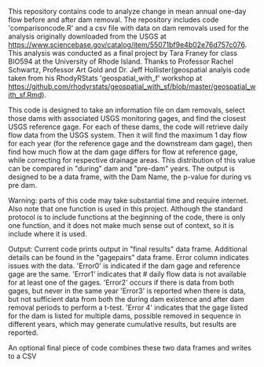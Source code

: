This repository contains code to analyze change in mean annual one-day flow 
before and after dam removal. The repository includes code 'comparisoncode.R'
and a csv file with data on dam removals used for the analysis originally
downloaded from the USGS at https://www.sciencebase.gov/catalog/item/55071bf9e4b02e76d757c076.
This analysis was conducted as a final project by Tara Franey for class BIO594
at the University of Rhode Island. Thanks to Professor Rachel Schwartz, Professor
Art Gold and Dr. Jeff Hollister(geospatial analyis code taken from his
RhodyRStats 'geospatial_with_f' workshop at 
https://github.com/rhodyrstats/geospatial_with_sf/blob/master/geospatial_with_sf.Rmd). 

This code is designed to take an information file on dam removals,
select those dams with associated USGS monitoring gages, and find the closest
USGS reference gage. For each of these dams, the code will retrieve daily flow
data from the USGS system. Then it will find the maximum 1 day flow for each
year (for the reference gage and the downstream dam gage), then find how much
flow at the dam gage differs for flow at reference gage, while correcting for
respective drainage areas. This distribution of this value can be compared in 
"during" dam and "pre-dam" years. The output is designed to be a data frame, 
with the Dam Name, the p-value for during vs pre dam.

Warning: parts of this code may take substantial time and require internet.
Also note that one function is used in this project. Although the standard
protocol is to include functions at the beginning of the code, there is only
one function, and it does not make much sense out of context, so it is
include where it is used.

Output: Current code prints output in "final results" data frame. Additional
details can be found in the "gagepairs" data frame.
Error column indicates issues with the data. 
'Error0' is indicated if the dam gage and reference gage are the same.
'Error1' indicates that # daily flow data is not available for at least one of 
the gages.
'Error2' occurs if there is data from both gages, but never in the same year
'Error3' is reported when there is data, but not sufficient data from both
the during dam existence and after dam removal periods to perform a t-test. 
'Error 4' indicates that the gage listed for the dam is listed for multiple 
dams, possible removed in sequence in different years, which may generate 
cumulative results, but results are reported.

An optional final piece of code combines these two data frames and writes 
to a CSV